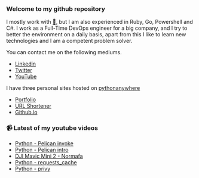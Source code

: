 ### Welcome to my github repository

I mostly work with [:snake:](https://www.python.org/), but I am also experienced in Ruby, Go, Powershell and C#. I work as a Full-Time DevOps engineer for a big company, and I try to better the environment on a daily basis, apart from this I like to learn new technologies and I am a competent problem solver.

You can contact me on the following mediums.
- [Linkedin](https://www.linkedin.com/in/r3ap3rpy)
- [Twitter](https://twitter.com/r3ap3rpy)
- [YouTube](https://www.youtube.com/channel/UC1qkMXH8d2I9DDAtBSeEHqg)

I have three personal sites hosted on [pythonanywhere](https://www.pythonanywhere.com/)
- [Portfolio](http://r3ap3rpy.pythonanywhere.com/)
- [URL Shortener](http://shortenpy.pythonanywhere.com/)
- [Github.io](https://r3ap3rpy.github.io/)

### :video_camera: Latest of my youtube videos
<!-- YOUTUBE:START -->
- [Python - Pelican invoke](https://www.youtube.com/watch?v=ray2VSgsMVw)
- [Python - Pelican intro](https://www.youtube.com/watch?v=fp3EjRHltcc)
- [DJI Mavic Mini 2 - Normafa](https://www.youtube.com/watch?v=YtiFZPQ-WUI)
- [Python - requests_cache](https://www.youtube.com/watch?v=UbxxemlG2o0)
- [Python - privy](https://www.youtube.com/watch?v=ObzDBT6RMj8)
<!-- YOUTUBE:END -->

